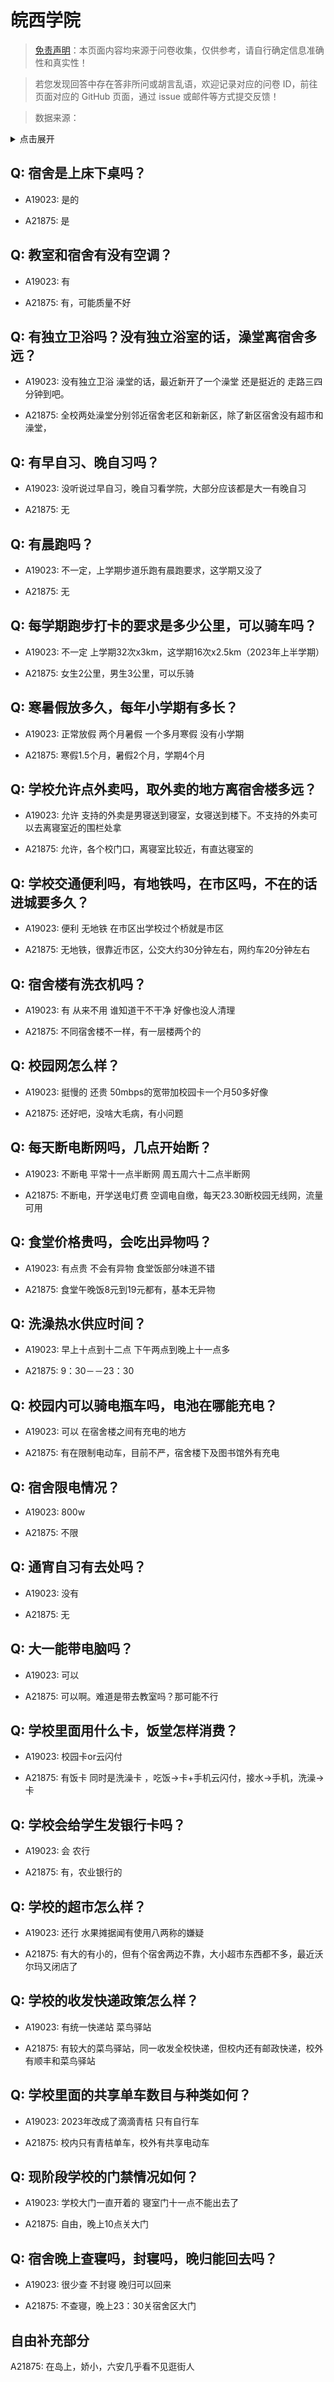# 皖西学院

> [免责声明](https://colleges.chat/#_3)：本页面内容均来源于问卷收集，仅供参考，请自行确定信息准确性和真实性！

> 若您发现回答中存在答非所问或胡言乱语，欢迎记录对应的问卷 ID，前往页面对应的 GitHub 页面，通过 issue 或邮件等方式提交反馈！

> 数据来源：

<details><summary>点击展开</summary>
<ul>
<li>A19023: 匿名 (2023 年 06 月)</li>
<li>A21875: 匿名 (2024 年 06 月)</li>
</ul>
</details>

## Q: 宿舍是上床下桌吗？

- A19023: 是的

- A21875: 是

## Q: 教室和宿舍有没有空调？

- A19023: 有

- A21875: 有，可能质量不好

## Q: 有独立卫浴吗？没有独立浴室的话，澡堂离宿舍多远？

- A19023: 没有独立卫浴 澡堂的话，最近新开了一个澡堂 还是挺近的 走路三四分钟到吧。

- A21875: 全校两处澡堂分别邻近宿舍老区和新新区，除了新区宿舍没有超市和澡堂，

## Q: 有早自习、晚自习吗？

- A19023: 没听说过早自习，晚自习看学院，大部分应该都是大一有晚自习

- A21875: 无

## Q: 有晨跑吗？

- A19023: 不一定，上学期步道乐跑有晨跑要求，这学期又没了

- A21875: 无

## Q: 每学期跑步打卡的要求是多少公里，可以骑车吗？

- A19023: 不一定 上学期32次x3km，这学期16次x2.5km（2023年上半学期）

- A21875: 女生2公里，男生3公里，可以乐骑

## Q: 寒暑假放多久，每年小学期有多长？

- A19023: 正常放假 两个月暑假 一个多月寒假 没有小学期

- A21875: 寒假1.5个月，暑假2个月，学期4个月

## Q: 学校允许点外卖吗，取外卖的地方离宿舍楼多远？

- A19023: 允许 支持的外卖是男寝送到寝室，女寝送到楼下。不支持的外卖可以去离寝室近的围栏处拿

- A21875: 允许，各个校门口，离寝室比较近，有直达寝室的

## Q: 学校交通便利吗，有地铁吗，在市区吗，不在的话进城要多久？

- A19023: 便利 无地铁 在市区出学校过个桥就是市区

- A21875: 无地铁，很靠近市区，公交大约30分钟左右，网约车20分钟左右

## Q: 宿舍楼有洗衣机吗？

- A19023: 有 从来不用 谁知道干不干净 好像也没人清理

- A21875: 不同宿舍楼不一样，有一层楼两个的

## Q: 校园网怎么样？

- A19023: 挺慢的 还贵 50mbps的宽带加校园卡一个月50多好像

- A21875: 还好吧，没啥大毛病，有小问题

## Q: 每天断电断网吗，几点开始断？

- A19023: 不断电 平常十一点半断网 周五周六十二点半断网

- A21875: 不断电，开学送电灯费 空调电自缴，每天23.30断校园无线网，流量可用

## Q: 食堂价格贵吗，会吃出异物吗？

- A19023: 有点贵 不会有异物 食堂饭部分味道不错

- A21875: 食堂午晚饭8元到19元都有，基本无异物

## Q: 洗澡热水供应时间？

- A19023: 早上十点到十二点 下午两点到晚上十一点多

- A21875: 9：30－－23：30

## Q: 校园内可以骑电瓶车吗，电池在哪能充电？

- A19023: 可以 在宿舍楼之间有充电的地方

- A21875: 有在限制电动车，目前不严，宿舍楼下及图书馆外有充电

## Q: 宿舍限电情况？

- A19023: 800w

- A21875: 不限

## Q: 通宵自习有去处吗？

- A19023: 没有

- A21875: 无

## Q: 大一能带电脑吗？

- A19023: 可以

- A21875: 可以啊。难道是带去教室吗？那可能不行

## Q: 学校里面用什么卡，饭堂怎样消费？

- A19023: 校园卡or云闪付

- A21875: 有饭卡 同时是洗澡卡 ，吃饭→卡+手机云闪付，接水→手机，洗澡→卡

## Q: 学校会给学生发银行卡吗？

- A19023: 会 农行

- A21875: 有，农业银行的

## Q: 学校的超市怎么样？

- A19023: 还行 水果摊据闻有使用八两称的嫌疑

- A21875: 有大的有小的，但有个宿舍两边不靠，大小超市东西都不多，最近沃尔玛又闭店了

## Q: 学校的收发快递政策怎么样？

- A19023: 有统一快递站 菜鸟驿站

- A21875: 有较大的菜鸟驿站，同一收发全校快递，但校内还有邮政快递，校外有顺丰和菜鸟驿站

## Q: 学校里面的共享单车数目与种类如何？

- A19023: 2023年改成了滴滴青桔 只有自行车

- A21875: 校内只有青桔单车，校外有共享电动车

## Q: 现阶段学校的门禁情况如何？

- A19023: 学校大门一直开着的 寝室门十一点不能出去了

- A21875: 自由，晚上10点关大门

## Q: 宿舍晚上查寝吗，封寝吗，晚归能回去吗？

- A19023: 很少查 不封寝 晚归可以回来

- A21875: 不查寝，晚上23：30关宿舍区大门

## 自由补充部分

A21875: 在岛上，娇小，六安几乎看不见逛街人
